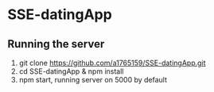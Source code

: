 # SSE-datingApp
## Running the server
1. git clone https://github.com/a1765159/SSE-datingApp.git
2. cd SSE-datingApp & npm install
3. npm start, running server on 5000 by default
